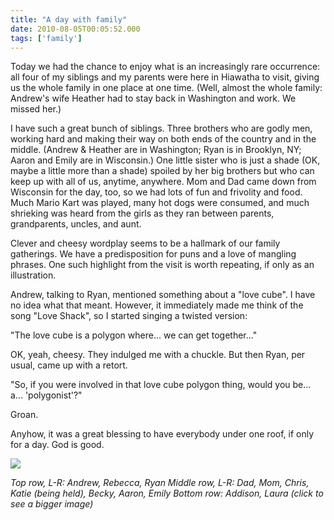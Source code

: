 ```yaml
---
title: "A day with family"
date: 2010-08-05T00:05:52.000
tags: ['family']
---
```


Today we had the chance to enjoy what is an increasingly rare occurrence: all four of my siblings and my parents were here in Hiawatha to visit, giving us the whole family in one place at one time. (Well, almost the whole family: Andrew's wife Heather had to stay back in Washington and work. We missed her.)

I have such a great bunch of siblings. Three brothers who are godly men, working hard and making their way on both ends of the country and in the middle. (Andrew & Heather are in Washington; Ryan is in Brooklyn, NY; Aaron and Emily are in Wisconsin.) One little sister who is just a shade (OK, maybe a little more than a shade) spoiled by her big brothers but who can keep up with all of us, anytime, anywhere. Mom and Dad came down from Wisconsin for the day, too, so we had lots of fun and frivolity and food. Much Mario Kart was played, many hot dogs were consumed, and much shrieking was heard from the girls as they ran between parents, grandparents, uncles, and aunt.

Clever and cheesy wordplay seems to be a hallmark of our family gatherings. We have a predisposition for puns and a love of mangling phrases. One such highlight from the visit is worth repeating, if only as an illustration.

Andrew, talking to Ryan, mentioned something about a "love cube". I have no idea what that meant. However, it immediately made me think of the song "Love Shack", so I started singing a twisted version:

"The love cube is a polygon where... we can get together..."

OK, yeah, cheesy. They indulged me with a chuckle. But then Ryan, per usual, came up with a retort.

"So, if you were involved in that love cube polygon thing, would you be... a... 'polygonist'?"

Groan.

Anyhow, it was a great blessing to have everybody under one roof, if only for a day. God is good.

![](/images/2010/hubbs-family.jpeg)

_Top row, L-R: Andrew, Rebecca, Ryan Middle row, L-R: Dad, Mom, Chris, Katie (being held), Becky, Aaron, Emily Bottom row: Addison, Laura (click to see a bigger image)_
